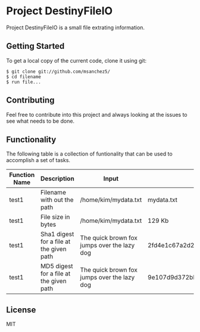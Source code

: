 # Project DestinyFileIO

Project DestinyFileIO is a small file extrating information.

## Getting Started

To get a local copy of the current code, clone it using git:
```
$ git clone git://github.com/msanchez5/
$ cd filename
$ run file...
```

## Contributing
Feel free to contribute into this project and always looking at the issues to see what needs to be done.
## Functionality
The following table is a collection of funtionality that can be used  to accomplish a set of tasks.

| Function Name | Description | Input | Expected Output
| ----- | ----- | ----- | ----- |
| test1 | Filename with out the path | /home/kim/mydata.txt | mydata.txt |
| test1 | File size in bytes | /home/kim/mydata.txt | 129 Kb |
| test1 | Sha1 digest for a file at the given path | The quick brown fox jumps over the lazy dog | 2fd4e1c67a2d28fced849ee1bb76e7391b93eb12 |
| test1 | MD5 digest for a file at the given path | The quick brown fox jumps over the lazy dog | 9e107d9d372bb6826bd81d3542a419d |

## License
MIT
